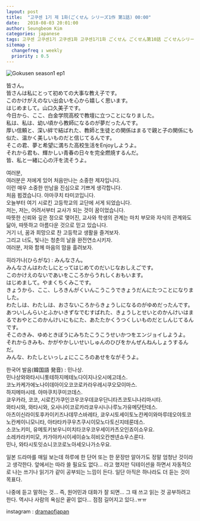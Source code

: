 ```yaml
---
layout: post
title:  "고쿠센 1기 제 1화(ごくせん シリーズ1作 第1話) 00:00"
date:   2018-08-03 20:01:00
author: Seungbeom Kim
categories: japanese
tags: 고쿠센 고쿠센1기 고쿠센1화 고쿠센1기1화 ごくせん ごくせん第10話 ごくせんシリーズ1作第1話 일본드라마 일드 dramaofjapan 일본어공부
sitemap :
  changefreq : weekly
  priority : 0.5
---
```


<img src="{{ site.baseurl }}/assets/japanese/gokusen_season_1_1.PNG" title="Gokusen season1 ep1" class="post-image">

皆さん。<br>
皆さんは私にとって初めての大事な教え子です。<br>
このかけがえのない出会いを心から嬉しく思います。<br>
はじめまして。山口久美子です。<br>
今日から、ここ、白金学院高校で教壇に立つことになりました。<br>
私は、私は、幼い頃から教師になるのが夢だったんです。<br>
厚い信頼と、深い絆で結ばれた、教師と生徒との関係はまるで親と子の関係にも似た、温かく美しいものだと信じてるんです。<br>
そこの君、夢と希望に満ちた高校生活をEnjoyしようよ。<br>
それから君も、輝かしい青春の日々を完全燃焼するんだ。<br>
皆、私と一緒に心の汗を流そうよ。

여러분,<br>
여러분은 저에게 있어 처음만나는 소중한 제자입니다.<br>
이런 매우 소중한 만남을 진심으로 기쁘게 생각합니다.<br>
처음 뵙겠습니다. 야마쿠치 타미코입니다.<br>
오늘부터 여기 시로킨 고등학교의 교단에 서게 되었습니다.<br>
저는, 저는, 어려서부터 교사가 되는 것이 꿈이었습니다.<br>
따뜻한 신뢰와 깊은 정으로 맺어진, 교사와 학생의 관계는 마치 부모와 자식의 관계와도 닮아, 따뜻하고 아름다운 것으로 믿고 있습니다.<br>
거기 너, 꿈과 희망으로 찬 고등학교 생활을 즐겨보자.<br>
그리고 너도, 빛나는 청춘의 날을 완전연소시키자.<br>
여러분, 저와 함께 마음의 땀을 흘려보자.

히라가나(ひらがな) : みんなさん。<br>
みんなさんはわたしにとってはじめてのだいじなおしえごです。<br>
このかけえのないであいをこころからうれしくおもいます。<br>
はじめまして。やまくちくみこです。<br>
きょうから、ここ、しろきんがくいんこうこうできょうだんにたつことになりました。<br>
わたしは、わたしは、おさないころからきょうしになるのがゆめだったんです。<br>
あついしんらいとふかいきずなでむすばれた、きょうしとせいとのかんけいはまるでおやとこのかんけいにもにた、あたたかくうつくしいものだとしんじてるんです。<br>
そこのきみ、ゆめときぼうにみちたこうこうせいかつをエンジョイしようよ。<br>
それからきみも、かがやかしいせいしゅんのひびをかんぜんねんしょうするんだ。<br>
みんな、わたしといっしょにこころのあせをながそうよ。

한국어 발음(韓国語 発音) : 민나상.<br>
민나상와와타시니톳테하지메테노다이지나오시에고데스.<br>
코노카케가에노나이데아이오코코로카라우레시쿠오모이마스.<br>
하지메마시테. 야마쿠치쿠미코데스.<br>
쿄우카라, 코코, 시로킨가쿠인코우코우데쿄우단니타츠코토니나리마시타.<br>
와타시와, 와타시와, 오사나이코로카라쿄우시니나루노가유메닷탄데스.<br>
아츠이신라이토후카이키즈나데무스바레타, 쿄우시토세이토노칸케이와마루데오야토코노칸케이니모니타, 아타타카쿠우츠쿠시이모노다토신지테룬데스.<br>
소코노키미, 유메토키보우니미치타코우코우세이카츠오인죠이쇼우요.<br>
소레카라키미모, 카가야카시이세이슌노히비오칸젠넨쇼우스룬다.<br>
민나, 와타시토잇쇼니코코로노아세오나가소우요.

일본 드라마를 매일 보는데 하루에 한 단어 또는 한 문장만 알아가도 정말 엄청난 것이라고 생각한다.
앞에서는 따라 쓸 필요도 없다... 라고 했지만 딕테이션을 하면서 자동적으로 나는 쓰기나 읽기가 같이 공부되는 느낌이 든다. 일단 아직은 하나라도 더 듣는 것이 목표다.

나중에 듣고 말하는 것... 즉, 원어민과 대화가 잘 되면... 그 때 쓰고 읽는 것 공부하려고 한다.
역시나 사람의 욕심은 끝이 없다... 점점 길어지고 있다..ㅠㅠ

instagram : [dramaofjapan](https://www.instagram.com/p/Bk3ADkzDWlg/?taken-by=dramaofjapan)
